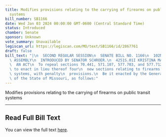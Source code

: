 ```yaml
---
title: Modifies provisions relating to the carrying of firearms on public transit
  systems
bill_number: SB1166
date: Wed Jan 03 2024 00:00:00 GMT-0600 (Central Standard Time)
status: Introduced
chamber: Senate
sponsor: Unknown
vote_summary: Unavailable
legiscan_url: https://legiscan.com/MO/text/SB1166/id/2867761
draft: false
bill_text: "|\n  SECOND REGULAR SESSION\n  SENATE BILL NO. 1166\n  102ND GENERA L\
  \ ASSEMBLY\n  INTRODUCED BY SENATOR SCHROER.\n  4251S.01I KRISTINA MARTIN, Secretary\n\
  \  AN ACT\n  To repeal sections 70.441, 571.107, 577.703, and 577.712, RSMo, and\
  \ to enact in lieu thereof four\n  new sections relating to firearms on public transportation\
  \ systems, with penalty\n  provisions.\n  Be it enacted by the General Assembly\
  \ of the State of Missouri, as follows:"
---
```

Modifies provisions relating to the carrying of firearms on public transit systems

---

## Read Full Bill Text

You can view the full text [here](https://legiscan.com/MO/text/SB1166/id/2867761).

